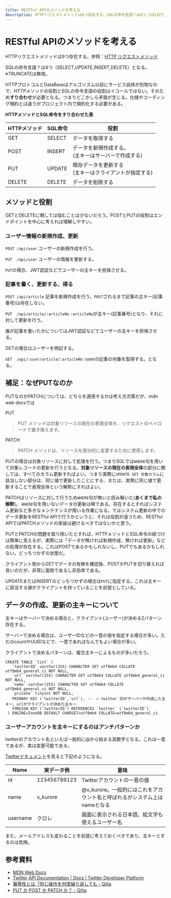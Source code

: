 ```yaml
---
title: RESTful APIのメソッドを考える
description: HTTPリクエストメソッドは9つ存在する。SQLの命令言語？は4つ（SELECT,UPDATE,INSERT,DELETE）となる。HTTPとSQLは別のアルゴリズムなので、HTTPメソッドの役割とSQLの命令言語の役割はイコールではないためすり合わせが必要となる。
---
```


# RESTful APIのメソッドを考える

HTTPリクエストメソッドは9つ存在する。参照：[HTTP リクエストメソッド](https://developer.mozilla.org/ja/docs/Web/HTTP/Methods)

SQLの命令言語？は4つ（SELECT,UPDATE,INSERT,DELETE）となる。※TRUNCATEは無視。

HTTPプロトコルとDataBaseはアルゴリズム以前にサービス自体が別物なので、HTTPメソッドの役割とSQLの命令言語の役割はイコールではない。そのため**すり合わせ**が必要となる。つまりどこかしら矛盾が生じる。仕様やコーディング規約とは違うがプロジェクト内で規約化する必要がある。

**HTTPメソッドとSQL命令をすり合わせた表**

|HTTPメソッド|SQL命令|役割|
|---|---|---|
|GET|SELECT|データを取得する|
|POST|INSERT|データを新規作成する。<br>(主キーはサーバーで作成する)|
|PUT|UPDATE|既存データを更新する<br>(主キーはクライアントが指定する)|
|DELETE|DELETE|データを削除する|

## メソッドと役割

GETとDELETEに関しては悩むことは少ないだろう。POSTとPUTの役割はエンドポイントを中心に考えれば理解しやすい。

### ユーザー情報の新規作成、更新

`POST /api/user` ユーザーの新規作成を行う。

`PUT  /api/user` ユーザーの情報を更新する。

`PUT`の場合、JWT認証などでユーザーの主キーを担保させる。

### 記事を書く、更新する、得る

`POST /api/article` 記事を新規作成を行う。`POST`されるまで記事の主キー(記事番号)は存在しない。

`PUT  /api/article/:articleNo` `:articleNo`が主キー(記事番号)となり、それに対して更新を行う。

誰が記事を書いたかについてはJWT認証などでユーザーの主キーを担保させる。

GETの場合はユーザーを明記する。

`GET  /api/:user/article/:articleNo` :userの記事の何番を取得する。となる。

## 補足：なぜPUTなのか

PUTなのかPATCHについては、どちらを適用するかは考え方次第だが、mdn web docsでは

PUT

> PUT メソッドは対象リソースの現在の表現全体を、リクエストのペイロードで置き換えます。

PATCH

> PATCH メソッドは、リソースを部分的に変更するために使用します。

PUTの場合は対象リソースに対して処理を行う。つまりSQLでは`WHERE`句を用いて対象レコードの更新を行うとなる。**対象リソースの現在の表現全体**の部分に関しては、すべてのカラム更新すればよい。つまり実際に`UPDATE SET 対象カラム`に該当しない部分は、同じ値で更新したことにする、または、実際に同じ値で更新することで表現全体という解釈にすればよい。

PATCHはリソースに対して行うため`WHERE`句が無いと読み解いた(**あくまで私の解釈**)。
`WHERE`句を用いないデータの更新は稀である。存在するとすればシステム更新など多きなメンテナンスが用いる作業になる。ではシステム更新の中でのデータ更新をRESTful APIで行うかというと、それは役割が違うため、RESTful APIではPATCHメソッドの実装は避けるべきではないかと思う。

PUTとPATCHの問題を取り除いたとすれば、HTTPメソッドとSQL命令の紐づけは簡単に見えるが、実際には「データが無ければ新規作成、無ければ更新」などの処理が存在する。これはPOSTであるかもしれないし、PUTでもあるかもしれない。どっちつかずの状態だ。

クライアント側からGETでデータの有無を確認後、POSTかPUTを切り替えれば良いのだが、非常に面倒であるし非効率である。

UPDATEまたはINSERTのどっちつかずの場合は`PUT`に指定する。これは主キーに該当する値がクライアントを持っていることを前提としている。

## データの作成、更新の主キーについて

主キーはサーバーで決める場合と、クライアント(ユーザー)が決める2パターン存在する。

サーバーで決める場合は、ユーザーIDなどの一意の値を指定する場合が多い。ただのcountやUUIDなどで、一意であればなんでもよい場合が多い。

クライアントで決めるパターンは、複合主キーによるものが多いだろう。

```sql{6}
CREATE TABLE `list` (
   `twitterID` varchar(255) CHARACTER SET utf8mb4 COLLATE utf8mb4_general_ci NOT NULL,
   `url` varchar(255) CHARACTER SET utf8mb4 COLLATE utf8mb4_general_ci NOT NULL,
   `name` varchar(255) CHARACTER SET utf8mb4 COLLATE utf8mb4_general_ci NOT NULL,
   `private` tinyint NOT NULL,
   PRIMARY KEY (`twitterID`,`url`), --  ← twitter IDがサーバーが作成した主キー、urlがクライアントが決めた主キー
   FOREIGN KEY (`twitterID`) REFERENCES `twitter` (`twitterID`)
 ) ENGINE=InnoDB DEFAULT CHARSET=utf8mb4 COLLATE=utf8mb4_general_ci
```

### ユーザーアカウントを主キーにするのはアンチパターンか

twitterのアカウント名といえば一般的に@から始まる英数字となる。これは一意であるが、実は変更可能である。

[Twitterドキュメント](https://developer.twitter.com/en/docs/twitter-api/users/lookup/api-reference/get-users-id)を見ると下記のようになる。

|Name|実データ例|意味|
|---|---|---|
|id|123456789123|Twitterアカウントの一意の値|
|name|v_kurore|@v_kurore。一般的にはこれをアカウント名と呼ばれるがシステム上はnameとなる|
|username|クロレ|画面に表示される日本語、絵文字も使えるユーザー名|

また、メールアドレスも変わることを前提に考えておくべきであり、主キーとするのは危険。

## 参考資料

- [MDN Web Docs](https://developer.mozilla.org/ja/docs/Web)
- [Twitter API Documentation | Docs | Twitter Developer Platform](https://developer.twitter.com/en/docs/twitter-api)
- [冪等性とは「同じ操作を何度繰り返しても - Qiita](https://qiita.com/suin/items/316cb8aaf8dfcf11abae)
- [PUT か POST か PATCH か？ - Qiita](https://qiita.com/suin/items/d17bdfc8dba086d36115)
